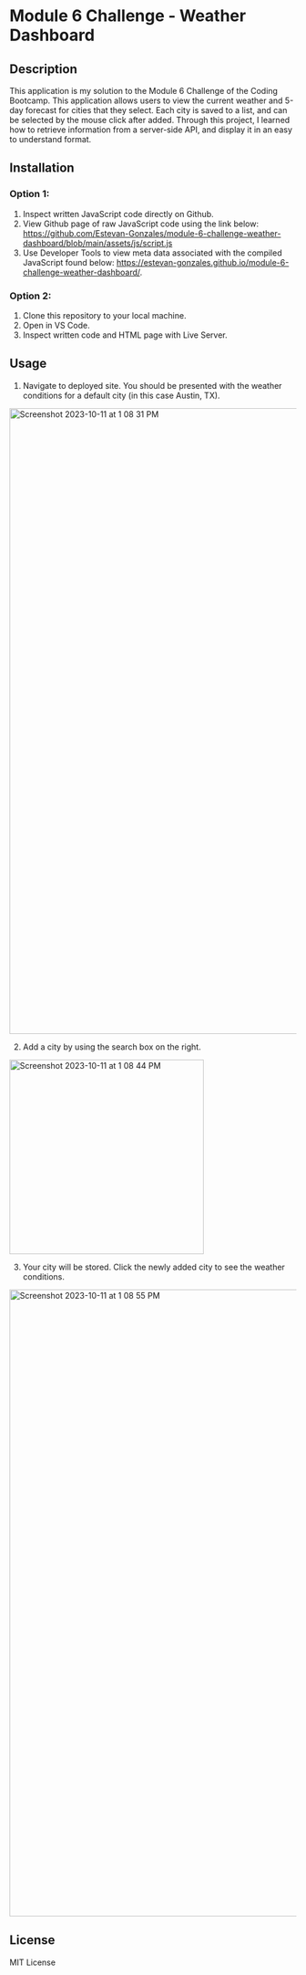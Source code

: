 # Module 6 Challenge - Weather Dashboard

## Description

This application is my solution to the Module 6 Challenge of the Coding Bootcamp.
This application allows users to view the current weather and 5-day forecast for cities that they select. Each city is saved to a list, and can be selected by the mouse click after added.
Through this project, I learned how to retrieve information from a server-side API, and display it in an easy to understand format.

## Installation

### Option 1:
1. Inspect written JavaScript code directly on Github.
2. View Github page of raw JavaScript code using the link below:
   https://github.com/Estevan-Gonzales/module-6-challenge-weather-dashboard/blob/main/assets/js/script.js
3. Use Developer Tools to view meta data associated with the compiled JavaScript found below:
   https://estevan-gonzales.github.io/module-6-challenge-weather-dashboard/.
 
### Option 2:
1. Clone this repository to your local machine.
2. Open in VS Code.
3. Inspect written code and HTML page with Live Server.

## Usage
1. Navigate to deployed site. You should be presented with the weather conditions for a default city (in this case Austin, TX).
<img width="1097" alt="Screenshot 2023-10-11 at 1 08 31 PM" src="https://github.com/Estevan-Gonzales/module-6-challenge-weather-dashboard/assets/8584310/08b42078-5322-4442-9031-9fe3a3373bf5">

2. Add a city by using the search box on the right.
<img width="341" alt="Screenshot 2023-10-11 at 1 08 44 PM" src="https://github.com/Estevan-Gonzales/module-6-challenge-weather-dashboard/assets/8584310/99120a53-319a-40f7-a4c2-91375484d0c8">

3. Your city will be stored. Click the newly added city to see the weather conditions.
<img width="1099" alt="Screenshot 2023-10-11 at 1 08 55 PM" src="https://github.com/Estevan-Gonzales/module-6-challenge-weather-dashboard/assets/8584310/d8c3c210-bc50-406c-985f-5daa7ffc626a">

## License

MIT License
